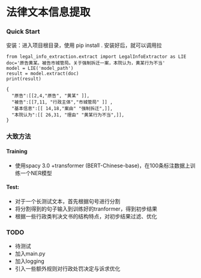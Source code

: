 #  法律文本信息提取 

### Quick Start 

安装：进入项目根目录，使用 pip install . 
安装好后，就可以调用拉

```
from legal_info_extraction.extract import LegalInfoExtractor as LIE  
doc='原告黄某。被告市城管局。关于强制拆迁一案，本院认为，黄某行为不当'  
model = LIE('model_path')  
result = model.extract(doc)  
print(result)  

{
  "原告":[[2,4,"原告", "黄某" ]],
  "被告":[[7,11, "行政主体","市城管局" ]] ,
  "基本信息":[[ 14,18,"案由" "强制拆迁",]],
  "本院认为":[[ 26,31, "理由" "黄某行为不当",]],
}
```  


### 大致方法

#### Training 

- 使用spacy 3.0 +transformer (BERT-Chinese-base)，在100条标注数据上训练一个NER模型

#### Test: 

-  对于一个长测试文本，首先根据句号进行分割
-  将分割得到的句子输入到训练好的tranformer，得到初步结果
-  根据一些行政类判决文书的结构特点，对初步结果过滤、优化


### TODO 
- 待测试
- 加入main.py 
- 加入logging
- 引入一些额外规则对行政处罚决定与诉求优化


